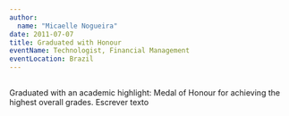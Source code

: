 ```yaml
---
author:
  name: "Micaelle Nogueira"
date: 2011-07-07
title: Graduated with Honour
eventName: Technologist, Financial Management 
eventLocation: Brazil
---
```


## 

Graduated with an academic highlight: Medal of Honour for achieving the highest overall grades.
Escrever texto